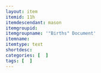 ```yaml
---
layout: item
itemid: 11h
itemdescendant: mason
itemgroupid: 
itemgroupname: '"Births" Document'
itemname: 
itemtype: text
shortdesc: 
categories: [  ]
tags: [  ]
---
```








